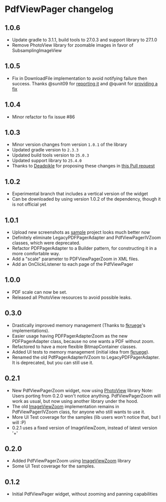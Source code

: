 # PdfViewPager changelog

1.0.6
-----

- Update gradle to 3.1.1, build tools to 27.0.3 and support library to 27.1.0
- Remove PhotoView library for zoomable images in favor of SubsamplingImageView

1.0.5
-----

- Fix in DownloadFile implementation to avoid notifying failure then success. Thanks @sunit09 for [reporting it](https://github.com/voghDev/PdfViewPager/issues/72) and @quanit for [providing a fix](https://github.com/voghDev/PdfViewPager/pull/94)

1.0.4
-----

- Minor refactor to fix issue #86

1.0.3
-----

- Minor version changes from version `1.0.1` of the library
- Updated gradle version to `2.3.3`
- Updated build tools version to `25.0.3`
- Updated support library to `25.4.0`
- Thanks to [Deadpikle][7] for proposing these changes in [this Pull request](https://github.com/voghDev/PdfViewPager/pull/49)

1.0.2
-----

- Experimental branch that includes a vertical version of the widget
- Can be downloaded by using version 1.0.2 of the dependency, though it is not official yet

1.0.1
-----

- Upload new screenshots as [sample][7] project looks much better now
- Definitely eliminate LegacyPDFPagerAdapter and PdfViewPagerIVZoom classes, which were deprecated.
- Refactor PDFPagerAdapter to a Builder pattern, for constructing it in a more comfortable way.
- Add a "scale" parameter to PDFViewPagerZoom in XML files.
- Add an OnClickListener to each page of the PdfViewPager

1.0.0
-----

- PDF scale can now be set.
- Released all PhotoView resources to avoid possible leaks.

0.3.0
-----

- Drastically improved memory management (Thanks to [fkruege][6]'s implementations).
- Easier usage having PDFPagerAdapterZoom as the new PDFPagerAdapter class, because no one wants a PDF without zoom.
- Refactored to have a more flexible BitmapContainer classes.
- Added UI tests to memory management (initial idea from [fkruege][6]).
- Renamed the old PdfPagerAdapterIVZoom to LegacyPDFPagerAdapter. It is deprecated, but you can still use it.

0.2.1
-----

- New PdfViewPagerZoom widget, now using [PhotoView][4] library
    Note: Users porting from 0.2.0 won't notice anything. PdfViewPagerZoom will work as usual, but now using another library under the hood.
- The old [ImageViewZoom][5] implementation remains in PdfViewPagerIVZoom class, for anyone who still wants to use it.
- More UI Test coverage for the samples (lib users won't notice that, but I will :P)
- 0.2.1 uses a fixed version of ImageViewZoom, instead of latest version '+'

0.2.0
-----

- Added PdfViewPagerZoom using [ImageViewZoom][5] library
- Some UI Test coverage for the samples.

0.1.2
-----

- Initial PdfViewPager widget, without zooming and panning capabilities

[4]: https://github.com/chrisbanes/PhotoView
[5]: https://github.com/sephiroth74/ImageViewZoom
[6]: https://github.com/fkruege/
[7]: https://github.com/voghDev/PdfViewPager/tree/master/sample
[8]: https://github.com/Deadpikle
